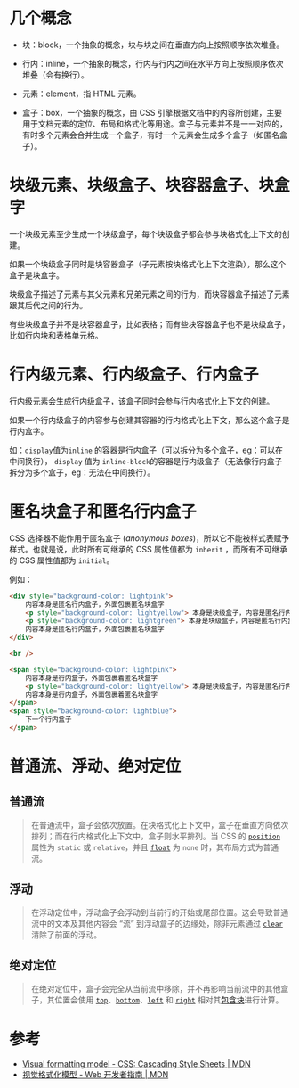 # 几个概念

-   块：block，一个抽象的概念，块与块之间在垂直方向上按照顺序依次堆叠。

-   行内：inline，一个抽象的概念，行内与行内之间在水平方向上按照顺序依次堆叠（会有换行）。

-   元素：element，指 HTML 元素。

-   盒子：box，一个抽象的概念，由 CSS 引擎根据文档中的内容所创建，主要用于文档元素的定位、布局和格式化等用途。盒子与元素并不是一一对应的，有时多个元素会合并生成一个盒子，有时一个元素会生成多个盒子（如匿名盒子）。

# 块级元素、块级盒子、块容器盒子、块盒字

一个块级元素至少生成一个块级盒子，每个块级盒子都会参与块格式化上下文的创建。

如果一个块级盒子同时是块容器盒子（子元素按块格式化上下文渲染），那么这个盒子是块盒字。

块级盒子描述了元素与其父元素和兄弟元素之间的行为，而块容器盒子描述了元素跟其后代之间的行为。

有些块级盒子并不是块容器盒子，比如表格；而有些块容器盒子也不是块级盒子，比如行内块和表格单元格。

# 行内级元素、行内级盒子、行内盒子

行内级元素会生成行内级盒子，该盒子同时会参与行内格式化上下文的创建。

如果一个行内级盒子的内容参与创建其容器的行内格式化上下文，那么这个盒子是行内盒字。

如：`display`值为`inline` 的容器是行内盒子（可以拆分为多个盒子，eg：可以在中间换行）， `display` 值为 `inline-block`的容器是行内级盒子（无法像行内盒子拆分为多个盒子，eg：无法在中间换行）。

# 匿名块盒子和匿名行内盒子

CSS 选择器不能作用于匿名盒子 (_anonymous boxes_)，所以它不能被样式表赋予样式。也就是说，此时所有可继承的 CSS 属性值都为 `inherit` ，而所有不可继承的 CSS 属性值都为 `initial`。

例如：

```html
<div style="background-color: lightpink">
    内容本身是匿名行内盒子，外面包裹匿名块盒字
    <p style="background-color: lightyellow"> 本身是块级盒子，内容是匿名行内盒子 </p>
    <p style="background-color: lightgreen"> 本身是块级盒子，内容是匿名行内盒子 </p>
    内容本身是匿名行内盒子，外面包裹匿名块盒字
</div>

<br />

<span style="background-color: lightpink">
    内容本身是行内盒子，外面包裹着匿名块盒字
    <p style="background-color: lightyellow"> 本身是块级盒子，内容是匿名行内盒子 </p>
    内容本身是行内盒子，外面包裹着匿名块盒字
</span>
<span style="background-color: lightblue">
    下一个行内盒子
</span>
```

# 普通流、浮动、绝对定位

## 普通流

> 在普通流中，盒子会依次放置。在块格式化上下文中，盒子在垂直方向依次排列；而在行内格式化上下文中，盒子则水平排列。当 CSS 的 [`position`](https://developer.mozilla.org/zh-CN/docs/Web/CSS/position) 属性为 `static` 或 `relative`，并且 [`float`](https://developer.mozilla.org/zh-CN/docs/Web/CSS/float) 为 `none` 时，其布局方式为普通流。

## 浮动

> 在浮动定位中，浮动盒子会浮动到当前行的开始或尾部位置。这会导致普通流中的文本及其他内容会 “流” 到浮动盒子的边缘处，除非元素通过 [`clear`](https://developer.mozilla.org/zh-CN/docs/Web/CSS/clear) 清除了前面的浮动。

## 绝对定位

> 在绝对定位中，盒子会完全从当前流中移除，并不再影响当前流中的其他盒子，其位置会使用 [`top`](https://developer.mozilla.org/zh-CN/docs/Web/CSS/top)、[`bottom`](https://developer.mozilla.org/zh-CN/docs/Web/CSS/bottom)、[`left`](https://developer.mozilla.org/zh-CN/docs/Web/CSS/left) 和 [`right`](https://developer.mozilla.org/zh-CN/docs/Web/CSS/right) 相对其[包含块](https://developer.mozilla.org/zh-CN/docs/Web/CSS/All_About_The_Containing_Block)进行计算。

# 参考

-   [Visual formatting model - CSS: Cascading Style Sheets | MDN](https://developer.mozilla.org/en-US/docs/Web/CSS/Visual_formatting_model)
-   [视觉格式化模型 - Web 开发者指南 | MDN](https://developer.mozilla.org/zh-CN/docs/Web/Guide/CSS/Visual_formatting_model)
